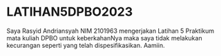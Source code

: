 # LATIHAN5DPBO2023
Saya Rasyid Andriansyah NIM 2101963 mengerjakan Latihan 5 Praktikum mata kuliah DPBO untuk keberkahanNya maka saya tidak melakukan kecurangan seperti yang telah dispesifikasikan. Aamiin.
